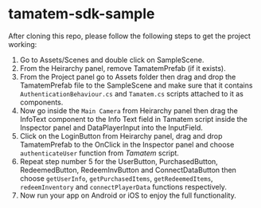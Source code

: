 # tamatem-sdk-sample

After cloning this repo, please follow the following steps to get the project working:

1. Go to Assets/Scenes and double click on SampleScene.
2. From the Heirarchy panel, remove TamatemPrefab (if it exists).
3. From the Project panel go to Assets folder then drag and drop the TamatemPrefab file to the SampleScene and make sure that it contains `AuthenticationBehaviour.cs` and `Tamatem.cs` scripts attached to it as components.
4. Now go inside the `Main Camera` from Heirarchy panel then drag the InfoText component to the Info Text field in Tamatem script inside the Inspector panel and DataPlayerInput into the InputField.
5. Click on the LoginButton from Heirarchy panel, drag and drop TamatemPrefab to the OnClick in the Inspector panel and choose `authenticateUser` function from *Tamatem* script.
6. Repeat step number 5 for the UserButton, PurchasedButton, RedeemedButton, RedeemInvButton and ConnectDataButton then choose `getUserInfo`, `getPurchasedItems`, `getRedeemedItems`, `redeemInventory` and `connectPlayerData` functions respectively.
7. Now run your app on Android or iOS to enjoy the full functionality.
